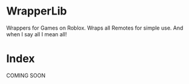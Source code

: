 # WrapperLib
Wrappers for Games on Roblox. Wraps all Remotes for simple use. And when I say all I mean all! 
# Index
COMING SOON